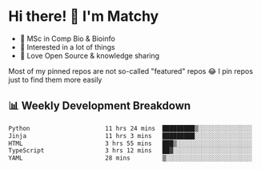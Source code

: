 # Hi there! 👋 I'm Matchy

- 🧬 MSc in Comp Bio & Bioinfo
- 🎈 Interested in a lot of things
- 💜 Love Open Source & knowledge sharing

Most of my pinned repos are not so-called "featured" repos 😂 I pin repos just to find them more easily

## 📊 Weekly Development Breakdown

<!--START_SECTION:waka-->

```txt
Python                     11 hrs 24 mins  █████████▒░░░░░░░░░░░░░░░   37.41 %
Jinja                      11 hrs 3 mins   █████████░░░░░░░░░░░░░░░░   36.29 %
HTML                       3 hrs 55 mins   ███▒░░░░░░░░░░░░░░░░░░░░░   12.87 %
TypeScript                 3 hrs 12 mins   ██▓░░░░░░░░░░░░░░░░░░░░░░   10.51 %
YAML                       28 mins         ▒░░░░░░░░░░░░░░░░░░░░░░░░   01.58 %
```

<!--END_SECTION:waka-->
